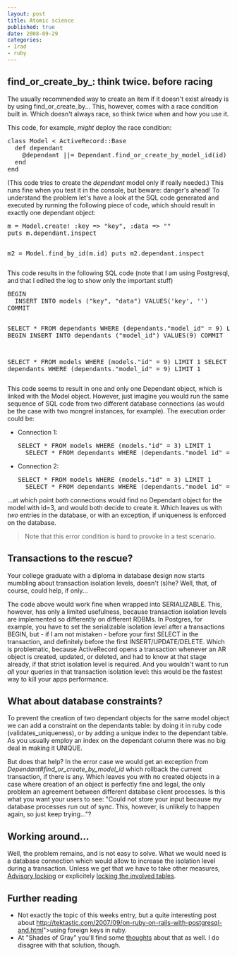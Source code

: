 ```yaml
---
layout: post
title: Atomic science
published: true
date: 2008-09-29
categories:
- 1rad
- ruby
---
```

<h2>find_or_create_by_: think twice. before racing
</h2>

<p>The usually recommended way to create an item if it doesn't exist already is by using
find_or_create_by... This, however, comes with a race condition built in. Which doesn't always race,
so think twice when and how you use it.</p>

<p>This code, for example, <em>might</em> deploy the race condition:</p>

<div class="CodeRay">
  <div class="code"><pre>class Model &lt; ActiveRecord::Base
  def dependant
    @dependant ||= Dependant.find_or_create_by_model_id(id)
  end
end</pre></div>
</div>


<p>(This code tries to create the <em>dependant</em> model only if really needed.) This runs fine when you test it in the console, but beware: danger's ahead! To understand the problem let's have a look at the SQL code generated and executed by running the following piece of code, which should result in exactly one dependant object:</p>

<div class="CodeRay">
  <div class="code"><pre>m = Model.create! :key =&gt; &quot;key&quot;, :data =&gt; &quot;&quot;
puts m.dependant.inspect

m2 = Model.find_by_id(m.id)
puts m2.dependant.inspect</pre></div>
</div>


<p>This code results in the following SQL code (note that I am using Postgresql, and that I edited the log to show only the important stuff)</p>

<div class="CodeRay">
  <div class="code"><pre>BEGIN
  INSERT INTO models (&quot;key&quot;, &quot;data&quot;) VALUES('key', '')
COMMIT

SELECT * FROM dependants WHERE (dependants.&quot;model_id&quot; = 9) LIMIT 1
BEGIN
  INSERT INTO dependants (&quot;model_id&quot;) VALUES(9)
COMMIT

SELECT * FROM models WHERE (models.&quot;id&quot; = 9) LIMIT 1
SELECT * FROM dependants WHERE (dependants.&quot;model_id&quot; = 9) LIMIT 1</pre></div>
</div>


<p>This code seems to result in one and only one Dependant object, which is linked with the Model object. However, just imagine you would run the same sequence of SQL code from two different database connections (as would be the case with two mongrel instances, for example). The execution order could be:</p>

<ul>
<li>
<p>Connection 1:
</p>
<div class="CodeRay">
  <div class="code"><pre>SELECT * FROM models WHERE (models.&quot;id&quot; = 3) LIMIT 1
  SELECT * FROM dependants WHERE (dependants.&quot;model_id&quot; = 3) LIMIT 1</pre></div>
</div>

</li>
<li>
<p>Connection 2:
</p>
<div class="CodeRay">
  <div class="code"><pre>SELECT * FROM models WHERE (models.&quot;id&quot; = 3) LIMIT 1
  SELECT * FROM dependants WHERE (dependants.&quot;model_id&quot; = 3) LIMIT 1</pre></div>
</div>

</li>
</ul>
<p>...at which point <em>both</em> connections would find no Dependant object for the model with id=3, and would both decide  to create it. Which leaves us with <em>two</em> entries in the database, or with an exception, if uniqueness is enforced on the database.</p>

<blockquote class="posterous_short_quote">
  Note that this error condition is hard to provoke in a test scenario.
</blockquote>


<h2>Transactions to the rescue?</h2>

<p>Your college graduate with a diploma in database design now starts mumbling about transaction isolation levels, doesn't (s)he? Well, that, of course, could help, if only...</p>

<p>The code above would work fine when wrapped into SERIALIZABLE. This, however, has only a limited usefulness, because transaction isolation levels are implemented so differently on different RDBMs. In Postgres, for example, you have to set the serializable isolation level after a transactions BEGIN, but - if I am not mistaken - before your first SELECT in the transaction, and definitely before the first INSERT/UPDATE/DELETE. Which is problematic, because ActiveRecord opens a transaction whenever an AR object is created, updated, or deleted, and had to know at that stage already, if that strict isolation level is required. And you wouldn't want to run <em>all</em> your queries in that transaction isolation level: this would be the fastest way to kill your apps performance.</p>

<h2>What about database constraints?</h2>

<p>To prevent the creation of two dependant objects for the same model object we can add a constraint on the dependants table: by doing it in ruby code (validates_uniqueness), or by adding a unique index to the dependant table. As you usually employ an index on the dependant column there was no big deal in making it UNIQUE.</p>

<p>But does that help? In the error case we would get an exception from <em>Dependant#find_or_create_by_model_id</em> which rollback the current transaction, if there is any. Which leaves you with no created objects in a case where creation of an object is perfectly fine and legal, the only problem an agreement between different database client processes. Is this what you want your users to see: "Could not store your input because my database processes run out of sync. This, however, is unlikely to happen again, so just keep trying..."?</p>

<h2>Working around...</h2>

<p>Well, the problem remains, and is not easy to solve. What we would need is a database connection which would allow to increase the isolation level during a transaction. Unless we get that we have to take other measures, <a href="/0x03-advisory-locking/">Advisory locking</a> or explicitely <a href="http://www.postgresql.org/docs/8.3/static/explicit-locking.html">locking the involved tables</a>.</p>

<h2>Further reading</h2>

<ul>
<li>Not exactly the topic of this weeks entry, but a quite interesting post
about <a href="http://tektastic.com/2007/09/on-ruby-on-rails-with-postgresql-and.html%22&gt;<a href="http://tektastic.com/2007/09/on-ruby-on-rails-with-postgresql-and.html">http://tektastic.com/2007/09/on-ruby-on-rails-with-postgresql-and.html</a>">using foreign keys</a> in ruby.</li>
<li>At "Shades of Gray" you'll find some <a href="http://blog.grayproductions.net/articles/five_activerecord_tips">thoughts</a>
about that as well. I do disagree with that solution, though.</li>
</ul>
